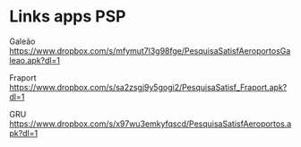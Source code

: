 # Links apps PSP

Galeão
https://www.dropbox.com/s/mfymut7l3g98fge/PesquisaSatisfAeroportosGaleao.apk?dl=1

Fraport
https://www.dropbox.com/s/sa2zsgj9y5gogi2/PesquisaSatisf_Fraport.apk?dl=1

GRU
https://www.dropbox.com/s/x97wu3emkyfqscd/PesquisaSatisfAeroportos.apk?dl=1
